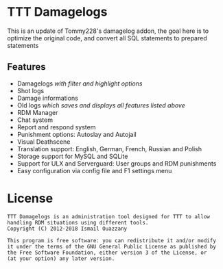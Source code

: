 TTT Damagelogs
==============
This is an update of Tommy228's damagelog addon, the goal here is to optimize the original code, and convert all SQL statements to prepared statements

## Features
- Damagelogs *with filter and highlight options*
- Shot logs
- Damage informations
- Old logs *which saves and displays all features listed above*
- RDM Manager 
- Chat system
- Report and respond system
- Punishment options: Autoslay and Autojail
- Visual Deathscene
- Translation support: English, German, French, Russian and Polish
- Storage support for MySQL and SQLite
- Support for ULX and Serverguard: User groups and RDM punishments
- Easy configuration via config file and F1 settings menu

# License

    TTT Damagelogs is an administration tool designed for TTT to allow handling RDM situations using different tools.
    Copyright (C) 2012-2018 Ismail Ouazzany
    
    This program is free software: you can redistribute it and/or modify
    it under the terms of the GNU General Public License as published by
    the Free Software Foundation, either version 3 of the License, or
    (at your option) any later version.
